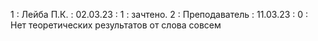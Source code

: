 1 : Лейба П.К. : 02.03.23 : 1 : зачтено.
2 : Преподаватель : 11.03.23 : 0 : Нет теоретических результатов от слова совсем
